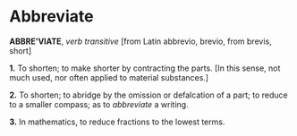 # Abbreviate

**ABBRE'VIATE**, _verb transitive_ \[from Latin abbrevio, brevio, from brevis, short\]

**1.** To shorten; to make shorter by contracting the parts. \[In this sense, not much used, nor often applied to material substances.\]

**2.** To shorten; to abridge by the omission or defalcation of a part; to reduce to a smaller compass; as to _abbreviate_ a writing.

**3.** In mathematics, to reduce fractions to the lowest terms.